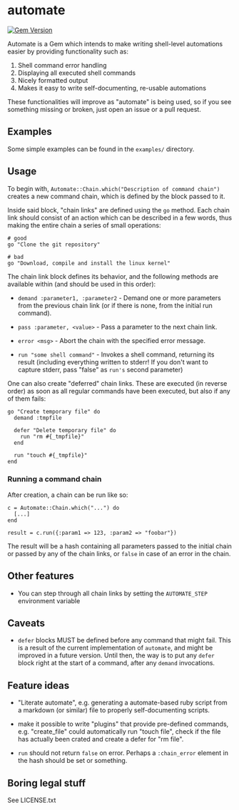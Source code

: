 # automate

[![Gem Version](https://badge.fury.io/rb/automate.svg)](http://badge.fury.io/rb/automate)

Automate is a Gem which intends to make writing shell-level automations easier by providing functionality such as:

1. Shell command error handling
1. Displaying all executed shell commands
1. Nicely formatted output
1. Makes it easy to write self-documenting, re-usable automations

These functionalities will improve as "automate" is being used, so if you see something missing or broken, just open an issue or a pull request.



## Examples

Some simple examples can be found in the `examples/` directory.



## Usage

To begin with, `Automate::Chain.which("Description of command chain")` creates a new command chain, which is defined by the block passed to it.

Inside said block, "chain links" are defined using the `go` method. Each chain link should consist of an action which can be described in a few words, thus making the entire chain a series of small operations:

    # good
    go "Clone the git repository"

    # bad
    go "Download, compile and install the linux kernel"

The chain link block defines its behavior, and the following methods are available within (and should be used in this order):

  * `demand :parameter1, :parameter2` - Demand one or more parameters from the previous chain link (or if there is none, from the initial run command).

  * `pass :parameter, <value>` - Pass a parameter to the next chain link.

  * `error <msg>` - Abort the chain with the specified error message.

  * `run "some shell command"` - Invokes a shell command, returning its result (including everything written to stderr! If you don't want to capture stderr, pass "false" as `run's` second parameter)

One can also create "deferred" chain links. These are executed (in reverse order) as soon as all regular commands have been executed, but also if any of them fails:

    go "Create temporary file" do
      demand :tmpfile

      defer "Delete temporary file" do
        run "rm #{_tmpfile}"
      end

      run "touch #{_tmpfile}"
    end


### Running a command chain

After creation, a chain can be run like so:

    c = Automate::Chain.which("...") do
      [...]
    end

    result = c.run({:param1 => 123, :param2 => "foobar"})

The result will be a hash containing all parameters passed to the initial chain or passed by any of the chain links, or `false` in case of an error in the chain.



## Other features

* You can step through all chain links by setting the `AUTOMATE_STEP` environment variable



## Caveats

* `defer` blocks MUST be defined before any command that might fail. This is a result of the current implementation of `automate`, and might be improved in a future version. Until then, the way is to put any `defer` block right at the start of a command, after any `demand` invocations.



## Feature ideas

* "Literate automate", e.g. generating a automate-based ruby script from a markdown (or similar) file to properly self-documenting scripts.

* make it possible to write "plugins" that provide pre-defined commands, e.g. "create_file" could automatically run "touch file", check if the file has actually been crated and create a defer for "rm file".

* `run` should not return `false` on error. Perhaps a `:chain_error` element in the hash should be set or something.



## Boring legal stuff

See LICENSE.txt
